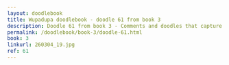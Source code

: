 ```yaml
---
layout: doodlebook
title: Wupadupa doodlebook - doodle 61 from book 3
description: Doodle 61 from book 3 - Comments and doodles that capture the essence of this event  
permalink: /doodlebook/book-3/doodle-61.html
book: 3
linkurl: 260304_19.jpg
ref: 61
---	  
```

																																																																							